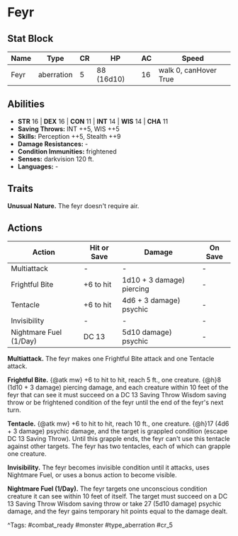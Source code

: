 # Feyr

## Stat Block

| Name | Type | CR | HP | AC | Speed |
|------|------|----|----|----|-------|
| Feyr | aberration | 5 | 88 (16d10) | 16 | walk 0, canHover True |

## Abilities

- **STR** 16 | **DEX** 16 | **CON** 11 | **INT** 14 | **WIS** 14 | **CHA** 11
- **Saving Throws:** INT ++5, WIS ++5  
- **Skills:** Perception ++5, Stealth ++9  
- **Damage Resistances:** -  
- **Condition Immunities:** frightened  
- **Senses:** darkvision 120 ft.  
- **Languages:** -

## Traits

**Unusual Nature.** The feyr doesn't require air.


## Actions

| Action | Hit or Save | Damage | On Save |
|--------|--------------|--------|----------|
| Multiattack | - | - | - |
| Frightful Bite | +6 to hit | 1d10 + 3 damage) piercing | - |
| Tentacle | +6 to hit | 4d6 + 3 damage) psychic | - |
| Invisibility | - | - | - |
| Nightmare Fuel (1/Day) | DC 13 | 5d10 damage) psychic | - |

**Multiattack.** The feyr makes one Frightful Bite attack and one Tentacle attack.

**Frightful Bite.** {@atk mw} +6 to hit to hit, reach 5 ft., one creature. {@h}8 (1d10 + 3 damage) piercing damage, and each creature within 10 feet of the feyr that can see it must succeed on a DC 13 Saving Throw Wisdom saving throw or be frightened condition of the feyr until the end of the feyr's next turn.

**Tentacle.** {@atk mw} +6 to hit to hit, reach 10 ft., one creature. {@h}17 (4d6 + 3 damage) psychic damage, and the target is grappled condition (escape DC 13 Saving Throw). Until this grapple ends, the feyr can't use this tentacle against other targets. The feyr has two tentacles, each of which can grapple one creature.

**Invisibility.** The feyr becomes invisible condition until it attacks, uses Nightmare Fuel, or uses a bonus action to become visible.

**Nightmare Fuel (1/Day).** The feyr targets one unconscious condition creature it can see within 10 feet of itself. The target must succeed on a DC 13 Saving Throw Wisdom saving throw or take 27 (5d10 damage) psychic damage, and the feyr gains temporary hit points equal to the damage dealt.


^Tags: #combat_ready #monster #type_aberration #cr_5